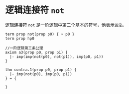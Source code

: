 
# 逻辑连接符 `not` 

逻辑连接符 `not` 是一阶逻辑中第二个基本的符号，他表示`否定`。

```follow
term prop not(prop p0) { ¬ p0 }
term prop hp0
```

```follow
//一阶逻辑第三条公理 
axiom a3(prop p0, prop p1) {
  |- imp(imp(not(p0), not(p1)), imp(p0, p1))
}
```

```follow
thm contra.1(prop p0, prop p1) {
  |- imp(not(p0), imp(p0, p1))
} = {

}
```
